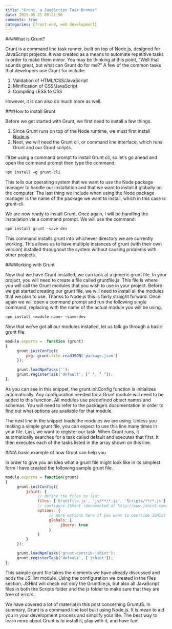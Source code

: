 ```yaml
---
title: "Grunt, a JavaScript Task Runner"
date: 2015-05-21 03:21:50
comments: true
categories: [front-end, web development]
---
```


###What is Grunt?

Grunt is a command line task runner, built on top of Node.js, designed for JavaScript projects. It was created as a means to automate repetitive tasks in order to make them minor. You may be thinking at this point, “Well that sounds great, but what can Grunt do for me?” A few of the common tasks that developers use Grunt for include:

1. Validation of HTML/CSS/JavaScript
2. Minification of CSS/JavaScript
3. Compiling LESS to CSS

However, it is can also do much more as well.

###How to install Grunt

Before we get started with Grunt, we first need to install a few things.

1. Since Grunt runs on top of the Node runtime, we must first install [Node.js](http://nodejs.org/) .
2. Next, we will need the Grunt cli, or command line interface, which runs Grunt and our Grunt scripts.

I’ll be using a command prompt to install Grunt cli, so let’s go ahead and open the command prompt then type the command:

```javascript
npm install –g grunt-cli
```

This tells our operating system that we want to use the Node package manager to handle our installation and that we want to install it globally on the computer. The last thing we include when using the Node package manager is the name of the package we want to install, which in this case is grunt-cli.

We are now ready to install Grunt. Once again, I will be handling the installation via a command prompt. We will use the command:

```javascript
npm install grunt –save-dev
```

This command installs grunt into whichever directory we are currently working. This allows us to have multiple instances of grunt (with their own version) installed throughout the system without causing problems with other projects.

###Working with Grunt

Now that we have Grunt installed, we can look at a generic grunt file. In your project, you will need to create a file called gruntfile.js. This file is where you will call the Grunt modules that you wish to use in your project. Before we get started creating our grunt file, we will need to install all the modules that we plan to use. Thanks to Node.js this is fairly straight forward. Once again we will open a command prompt and run the following single command, replacing <package name> with the name of the actual module you will be using.

```javascript
npm install <module name> –save-dev
```

Now that we’ve got all our modules installed, let us talk go through a basic grunt file:

```javascript
module.exports =  function (grunt)
{
     grunt.initConfig({
         pkg: grunt.file.readJSON('package.json')
     });

     grunt.loadNpmTasks('');
     grunt.registerTask('default', [‘ ‘, ‘ ‘]);
};
```

As you can see in this snippet, the grunt.initConfig function is initializes automatically. Any configuration needed for a Grunt module will need to be added to this function. All modules use predefined object names and schemas. You will need to refer to the package’s documentation in order to find out what options are available for that module.

The next line in the snippet loads the modules we are using. Unless you making a simple grunt file, you can expect to use this line many times in your file. Last, we want to register our task. When Grunt runs, it automatically searches for a task called default and executes that first. It then executes each of the tasks listed in the array shown on this line.

###A basic example of how Grunt can help you

In order to give you an idea what a grunt file might look like in its simplest form I have created the following sample grunt file.

```javascript
module.exports = function(grunt)
{
     grunt.initConfig({
         jshint: {
              // define the files to lint
              files: ['Gruntfile.js', 'js/**/*.js', 'Scripts/**/*.js'],
              // configure JSHint (documented at http://www.jshint.com/docs/)
              options: {
                   // more options here if you want to override JSHint defaults
                   globals: {
                        jQuery: true
                   }
              }
         }
     });

     grunt.loadNpmTasks('grunt-contrib-jshint');
     grunt.registerTask('default', ['jshint']);
};
```

This sample grunt file takes the elements we have already discussed and adds the JSHint module. Using the configuration we created in the files section, JSHint will check not only the Gruntfile.js, but also all JavaScript files in both the Scripts folder and the js folder to make sure that they are free of errors.

We have covered a lot of material in this post concerning GruntJS. In summary, Grunt is a command line tool built using Node.js. It is mean to aid you in your development process and simplify your life. The best way to learn more about Grunt is to install it, play with it, and have fun!
